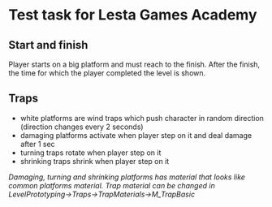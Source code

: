 # Test task for Lesta Games Academy

## Start and finish
Player starts on a big platform and must reach to the finish. Аfter the finish, the time for which the player completed the level is shown.

## Traps
- white platforms are wind traps which push character in random direction (direction changes every 2 seconds)
- damaging platforms activate when player step on it and deal damage after 1 sec
- turning traps rotate when player step on it
- shrinking traps shrink when player step on it

*Damaging, turning and shrinking platforms has material that looks like common platforms material. Trap material can be changed in LevelPrototyping->Traps->TrapMaterials->M_TrapBasic*

